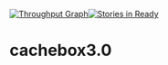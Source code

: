 [![Throughput Graph](https://graphs.waffle.io/Longri/cachebox3.0/throughput.svg)](https://waffle.io/Longri/cachebox3.0/metrics/throughput)[![Stories in Ready](https://badge.waffle.io/Longri/cachebox3.0.png?label=ready&title=Ready)](https://waffle.io/Longri/cachebox3.0)
# cachebox3.0